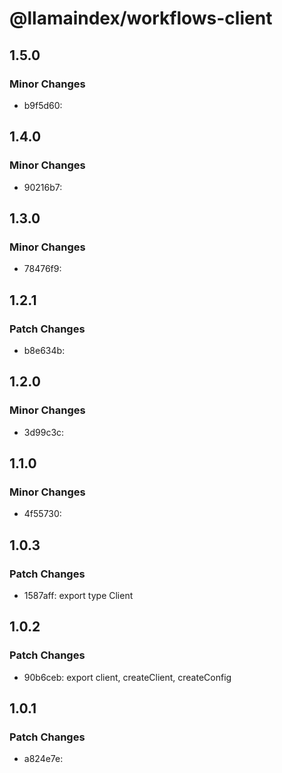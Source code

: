 # @llamaindex/workflows-client

## 1.5.0

### Minor Changes

- b9f5d60:

## 1.4.0

### Minor Changes

- 90216b7:

## 1.3.0

### Minor Changes

- 78476f9:

## 1.2.1

### Patch Changes

- b8e634b:

## 1.2.0

### Minor Changes

- 3d99c3c:

## 1.1.0

### Minor Changes

- 4f55730:

## 1.0.3

### Patch Changes

- 1587aff: export type Client

## 1.0.2

### Patch Changes

- 90b6ceb: export client, createClient, createConfig

## 1.0.1

### Patch Changes

- a824e7e:
